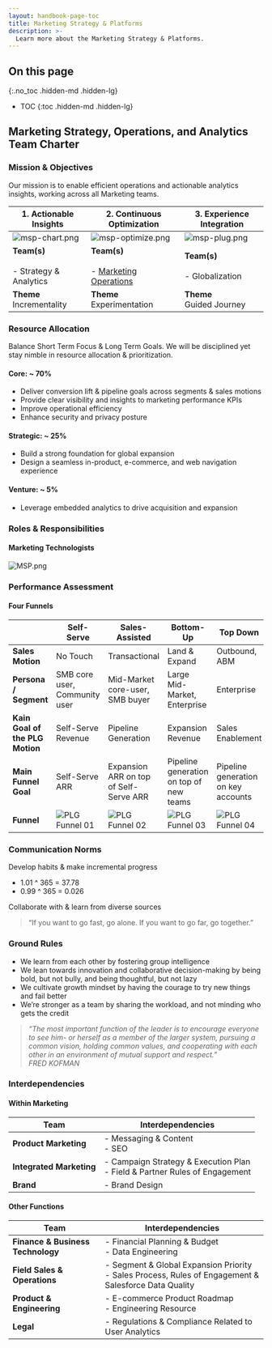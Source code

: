 ```yaml
---
layout: handbook-page-toc
title: Marketing Strategy & Platforms
description: >-
  Learn more about the Marketing Strategy & Platforms.
---
```


## On this page
{:.no_toc .hidden-md .hidden-lg}

- TOC
{:toc .hidden-md .hidden-lg}


## Marketing Strategy, Operations, and Analytics Team Charter

### Mission & Objectives

Our mission is to enable efficient operations and actionable analytics insights, working across all Marketing teams.


 | **1. Actionable Insights**                                                                                                                | **2. Continuous Optimization**                                                                                                                                                                                                                                      | **3. Experience Integration**                                                                                                              |
| ----------------------------------------------------------------------------------------------------------------------------------------- | ------------------------------------------------------------------------------------------------------------------------------------------------------------------------------------------------------------------------------------------------------------------- | ------------------------------------------------------------------------------------------------------------------------------------------ |
| ![msp-chart.png](/images/handbook/msp-chart.png) | ![msp-optimize.png](/images/handbook/msp-optimize.png)                                                                                                                        | ![msp-plug.png](/images/handbook/msp-plug.png)   |
| **Team(s)**<br><br>- Strategy & Analytics                                                                                                 | **Team(s)**<br><br>- [Marketing Operations](https://about.gitlab.com/handbook/marketing/marketing-operations/) | **Team(s)**<br><br>- Globalization |
| **Theme**<br>Incrementality                                                                                                               | **Theme**<br>Experimentation                                                                                                                                                                                                                                        | **Theme**<br>Guided Journey                                                                                                                |





### Resource Allocation
Balance Short Term Focus & Long Term Goals. We will be disciplined yet stay nimble in resource allocation & prioritization.

#### Core: ~ 70%
- Deliver conversion lift & pipeline goals across segments & sales motions
- Provide clear visibility and insights to marketing performance KPIs
- Improve operational efficiency
- Enhance security and privacy posture

#### Strategic: ~ 25%
- Build a strong foundation for global expansion
- Design a seamless in-product, e-commerce, and web navigation experience

#### Venture: ~ 5%
- Leverage embedded analytics to drive acquisition and expansion

### Roles & Responsibilities

#### Marketing Technologists

![MSP.png](/images/handbook/MSP.png)

### Performance Assessment

#### Four Funnels

|                                 | **Self-Serve**                                                                                                                               | **Sales-Assisted**                                                                                                                           | **Bottom-Up**                                                                                                                                | **Top Down**                                                                                                                                 |
| ------------------------------- | -------------------------------------------------------------------------------------------------------------------------------------------- | -------------------------------------------------------------------------------------------------------------------------------------------- | -------------------------------------------------------------------------------------------------------------------------------------------- | -------------------------------------------------------------------------------------------------------------------------------------------- |
| **Sales Motion**                | No Touch                                                                                                                                     | Transactional                                                                                                                                | Land & Expand                                                                                                                                | Outbound, ABM                                                                                                                                |
| **Persona / Segment**           | SMB core user, Community user                                                                                                                | Mid-Market core-user, SMB buyer                                                                                                              | Large Mid-Market, Enterprise                                                                                                                 | Enterprise                                                                                                                                   |
| **Kain Goal of the PLG Motion** | Self-Serve Revenue                                                                                                                           | Pipeline Generation                                                                                                                          | Expansion Revenue                                                                                                                            | Sales Enablement                                                                                                                             |
| **Main Funnel Goal**            | Self-Serve ARR                                                                                                                               | Expansion ARR on top of Self-Serve ARR                                                                                                       | Pipeline generation on top of new teams                                                                                                      | Pipeline generation on key accounts                                                                                                          |
| **Funnel**                      | ![PLG Funnel 01](/images/handbook/plg-funnel-1.png) | ![PLG Funnel 02](/images/handbook/plg-funnel-2.png) | ![PLG Funnel 03](/images/handbook/plg-funnel-3.png) | ![PLG Funnel 04](/images/handbook/plg-funnel-4.png) |



### Communication Norms

Develop habits & make incremental progress

- 1.01 ^ 365 = 37.78
- 0.99 ^ 365 = 0.026

Collaborate with & learn from diverse sources<br>
> “If you want to go fast, go alone. If you want to go far, go together.”

### Ground Rules

- We learn from each other by fostering group intelligence
- We lean towards innovation and collaborative decision-making by being bold, but not bully, and being thoughtful, but not lazy
- We cultivate growth mindset by having the courage to try new things and fail better
- We’re stronger as a team by sharing the workload, and not minding who gets the credit

> *“The most important function of the leader is to encourage everyone to see him- or herself as a member of the larger system, pursuing a common vision, holding common values, and cooperating with each other in an environment of mutual support and respect.” <br>
FRED KOFMAN*
 

### Interdependencies


#### Within Marketing

| **Team**                 | **Interdependencies**                                                         |
| ------------------------ | ----------------------------------------------------------------------------- |
| **Product Marketing**    | - Messaging & Content <br>- SEO                                               |
| **Integrated Marketing** | - Campaign Strategy & Execution Plan<br>- Field & Partner Rules of Engagement |
| **Brand**                | - Brand Design                                                                |

#### Other Functions

| **Team**                          | **Interdependencies**                                                                                   |
| --------------------------------- | ------------------------------------------------------------------------------------------------------- |
| **Finance & Business Technology** | - Financial Planning & Budget<br>- Data Engineering                                                     |
| **Field Sales & Operations**      | - Segment & Global Expansion Priority<br>- Sales Process, Rules of Engagement & Salesforce Data Quality |
| **Product & Engineering**         | - E-commerce Product Roadmap<br>- Engineering Resource                                                  |
| **Legal**                         | - Regulations & Compliance Related to User Analytics                                                    |
